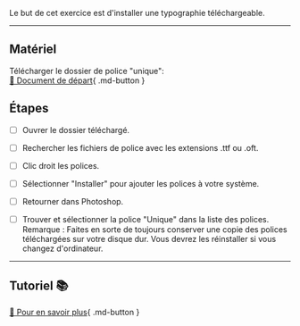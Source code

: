 <style>.md-footer{display:none;}</style>
<style>.md-Headher{display:none;}</style>

Le but de cet exercice est d'installer une typographie téléchargeable.
***  

## Matériel
Télécharger le dossier de police "unique":      
[📁 Document de départ](https://uqam-my.sharepoint.com/:f:/g/personal/lavoie-pilote_francoise_uqam_ca/EhPZryCzibJClHRIO2ec2V8BFnHMHXRSjkskd-HlEK5jxA?e=CRGUZ8){ .md-button }   <br>



## Étapes

- [ ] Ouvrer le dossier téléchargé.
- [ ] Rechercher les fichiers de police avec les extensions .ttf ou .oft.
- [ ] Clic droit les polices.
- [ ] Sélectionner "Installer" pour ajouter les polices à votre système.
- [ ] Retourner dans Photoshop.
- [ ] Trouver et sélectionner la police "Unique" dans la liste des polices.
Remarque : Faites en sorte de toujours conserver une copie des polices téléchargées sur votre disque dur. Vous devrez les réinstaller si vous changez d'ordinateur.


***  
## Tutoriel 📚
[📖 Pour en savoir plus](https://uqam-my.sharepoint.com/:v:/g/personal/lavoie-pilote_francoise_uqam_ca/EQzM8QvWTJJLhD-wYPK36xoBrGtFJUZbNf34yYMH7mGDlw?nav=eyJyZWZlcnJhbEluZm8iOnsicmVmZXJyYWxBcHAiOiJPbmVEcml2ZUZvckJ1c2luZXNzIiwicmVmZXJyYWxBcHBQbGF0Zm9ybSI6IldlYiIsInJlZmVycmFsTW9kZSI6InZpZXciLCJyZWZlcnJhbFZpZXciOiJNeUZpbGVzTGlua0NvcHkifX0&e=5Gu7S2){ .md-button }   <br>





